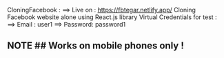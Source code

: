 CloningFacebook :
==> Live on : https://fbtegar.netlify.app/
Cloning Facebook website alone using React.js library
Virtual Credentials for test :
==> Email : user1
==> Password: password1

## NOTE ## Works on mobile phones only !
